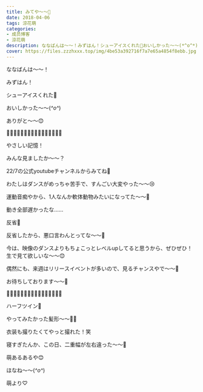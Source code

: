 ```yaml
---
title: みてや〜〜👀
date: 2018-04-06
tags: 涼花萌
categories: 
- 成员博客
- 涼花萌
description: ななばんは〜〜！みずはん！シューアイスくれた💓おいしかった〜〜(*^o^*)ありがと〜〜😊🌸🌸🌸🌸🌸🌸🌸🌸🌸🌸🌸🌸🌸🌸🌸🌸やさ...
cover: https://files.zzzhxxx.top/img/4be53a392716f7a7e65a4854f8ebb.jpg 
---
```









ななばんは〜〜！







みずはん！








シューアイスくれた💓



おいしかった〜〜(*^o^*)





ありがと〜〜😊









🌸🌸🌸🌸🌸🌸🌸🌸🌸🌸🌸🌸🌸🌸🌸🌸



やさしい記憶！




みんな見ましたか〜〜？








22/7の公式youtubeチャンネルからみてね💓








わたしはダンスがめっちゃ苦手で、すんごい大変やった〜〜😢




運動音痴やから、1人なんか軟体動物みたいになってた〜〜🙈






動き全部遅かったな……



反省💓







反省したから、悪口言わんとってな〜〜🙈











今は、映像のダンスよりもちょこっとレベルupしてると思うから、ぜひぜひ！生で見て欲しいな〜〜😊






偶然にも、来週はリリースイベントが多いので、見るチャンスやで〜〜🤗






お待ちしております〜〜💓




🌸🌸🌸🌸🌸🌸🌸🌸🌸🌸🌸🌸🌸🌸🌸🌸











ハーフツイン💓







やってみたかった髪形〜〜💓💓




衣装も撮りたくてやっと撮れた！笑











寝すぎたんか、この日、二重幅が左右違った〜〜👀




萌あるあるや😊






ほなね〜〜(*^o^*)



萌より♡


